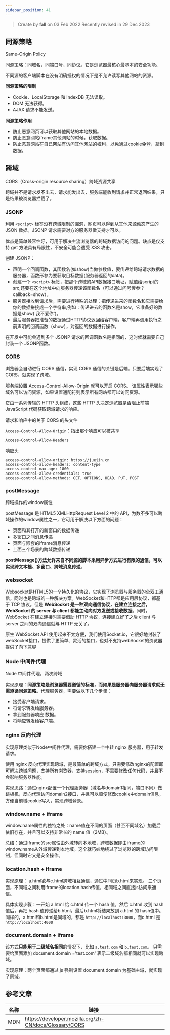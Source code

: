```yaml
---
sidebar_position: 41
---
```


> Create by **fall** on 03 Feb 2022
> Recently revised in 29 Dec 2023

## 同源策略

Same-Origin Policy

同源策略：同域名，同端口号，同协议。它是浏览器最核心最基本的安全功能。

不同源的客户端脚本在没有明确授权的情况下是不允许读写其他网站的资源。

**同源策略的限制**

- Cookie、LocalStorage 和 IndexDB 无法读取。 
- DOM 无法获得。 
- AJAX 请求不能发送。 

**同源策略作用**

- 防止恶意网页可以获取其他网站的本地数据。
- 防止恶意网站iframe其他网站的时候，获取数据。
- 防止恶意网站在自已网站有访问其他网站的权利，以免通过cookie免登，拿到数据。 	

## 跨域

CORS（Cross-origin resource sharing）跨域资源共享

跨域并不是请求发不出去，请求能发出去，服务端能收到请求并正常返回结果，只是结果被浏览器拦截了。

### JSONP

利用 `<script>` 标签没有跨域限制的漏洞，网页可以得到从其他来源动态产生的 JSON 数据。JSONP 请求需要对方的服务器做支持才可以。

优点是简单兼容性好，可用于解决主流浏览器的跨域数据访问的问题。缺点是仅支持 get 方法具有局限性，不安全可能会遭受 XSS 攻击。

创建 JSONP：

- 声明一个回调函数，其函数名(如show)当做参数值，要传递给跨域请求数据的服务器，函数形参为要获取目标数据(服务器返回的data)。
- 创建一个 `<script>` 标签，把那个跨域的API数据接口地址，赋值给script的src,还要在这个地址中向服务器传递该函数名（可以通过问号传参:?callback=show）。
- 服务器接收到请求后，需要进行特殊的处理：把传递进来的函数名和它需要给你的数据拼接成一个字符串,例如：传递进去的函数名是show，它准备好的数据是show('我不爱你')。
- 最后服务器把准备的数据通过HTTP协议返回给客户端，客户端再调用执行之前声明的回调函数（show），对返回的数据进行操作。

在开发中可能会遇到多个 JSONP 请求的回调函数名是相同的，这时候就需要自己封装一个 JSONP函数。 	

### CORS

浏览器会自动进行 CORS 通信，实现 CORS 通信的关键是后端。只要后端实现了 CORS，就实现了跨域。

服务端设置 Access-Control-Allow-Origin 就可以开启 CORS。 该属性表示哪些域名可以访问资源，如果设置通配符则表示所有网站都可以访问资源。

它由一系列传输的 HTTP 头组成，这些 HTTP 头决定浏览器是否阻止前端 JavaScript 代码获取跨域请求的响应。

请求和响应中的关于 CORS 的头文件

`Access-Control-Allow-Origin`：指出那个响应可以被共享

`Access-Control-Allow-Headers`

响应头

```
access-control-allow-origin: https://juejin.cn
access-control-allow-headers: content-type
access-control-max-age: 1800
access-control-allow-credentials: true
access-control-allow-methods: GET, OPTIONS, HEAD, PUT, POST
```

### postMessage

跨域操作的window属性

postMessage 是 HTML5 XMLHttpRequest Level 2 中的 API，为数不多可以跨域操作的window属性之一，它可用于解决以下方面的问题： 	

- 页面和其打开的新窗口的数据传递 		
- 多窗口之间消息传递 		
- 页面与嵌套的iframe消息传递 		
- 上面三个场景的跨域数据传递 		

**postMessage()方法允许来自不同源的脚本采用异步方式进行有限的通信，可以实现跨文本档、多窗口、跨域消息传递**。 	

### websocket 	

Websocket是HTML5的一个持久化的协议，它实现了浏览器与服务器的全双工通信，同时也是跨域的一种解决方案。WebSocket和HTTP都是应用层协议，都基于 TCP 协议。但是 **WebSocket 是一种双向通信协议，在建立连接之后，WebSocket 的 server 与 client 都能主动向对方发送或接收数据**。同时，WebSocket 在建立连接时需要借助 HTTP 协议，连接建立好了之后 client 与 server 之间的双向通信就与 HTTP 无关了。 	

原生 WebSocket API 使用起来不太方便，我们使用Socket.io，它很好地封装了webSocket接口，提供了更简单、灵活的接口，也对不支持webSocket的浏览器提供了向下兼容 	

### Node 中间件代理

Node 中间件代理，两次跨域

实现原理：**同源策略是浏览器需要遵循的标准，而如果是服务器向服务器请求就无需遵循同源策略**。代理服务器，需要做以下几个步骤：

- 接受客户端请求。
- 将请求转发给服务器。
- 拿到服务器响应 数据。
- 将响应转发给客户端。

### nginx 反向代理 	

实现原理类似于Node中间件代理，需要你搭建一个中转 nginx 服务器，用于转发请求。 	

使用 nginx 反向代理实现跨域，是最简单的跨域方式。只需要修改nginx的配置即可解决跨域问题，支持所有浏览器，支持session，不需要修改任何代码，并且不会影响服务器性能。 	

实现思路：通过nginx配置一个代理服务器（域名与domain1相同，端口不同）做跳板机，反向代理访问domain2接口，并且可以顺便修改cookie中domain信息，方便当前域cookie写入，实现跨域登录。 	

### window.name + iframe 	

window.name属性的独特之处：name值在不同的页面（甚至不同域名）加载后依旧存在，并且可以支持非常长的 name 值（2MB）。 	

总结：通过iframe的src属性由外域转向本地域，跨域数据即由iframe的window.name从外域传递到本地域。这个就巧妙地绕过了浏览器的跨域访问限制，但同时它又是安全操作。 	

### location.hash +  iframe 	

实现原理： a.html欲与c.html跨域相互通信，通过中间页b.html来实现。 三个页面，不同域之间利用iframe的location.hash传值，相同域之间直接js访问来通信。 	

具体实现步骤：一开始 a.html 给 c.html 传一个 hash 值，然后 c.html 收到 hash 值后，再把 hash 值传递给b.html，最后b.html将结果放到 a.html 的 hash值中。  同样的，a.html和b.html是同域的，都是 `http://localhost:3000`，而c.html 是 `http://localhost:4000` 	

### document.domain + iframe 	

该方式**只能用于二级域名相同**的情况下，比如 `a.test.com` 和 `b.test.com`。 只需要给页面添加 document.domain ='test.com' 表示二级域名都相同就可以实现跨域。 	

实现原理：两个页面都通过 js 强制设置 document.domain 为基础主域，就实现了同域。

## 参考文章

| 名称 | 链接                                                   |
| ---- | ------------------------------------------------------ |
| MDN  | https://developer.mozilla.org/zh-CN/docs/Glossary/CORS |

